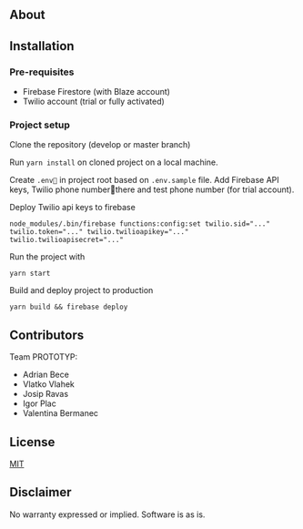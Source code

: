 ## About

## Installation

### Pre-requisites

-   Firebase Firestore (with Blaze account)
-   Twilio account (trial or fully activated)

### Project setup

Clone the repository (develop or master branch)

Run `yarn install` on cloned project on a local machine.

Create `.env` in project root based on `.env.sample` file. Add Firebase API keys, Twilio phone numberthere and test phone number (for trial account).

Deploy Twilio api keys to firebase

```
node_modules/.bin/firebase functions:config:set twilio.sid="..." twilio.token="..." twilio.twilioapikey="..." twilio.twilioapisecret="..."
```

Run the project with

```
yarn start
```

Build and deploy project to production

```
yarn build && firebase deploy
```

## Contributors

Team PROTOTYP:

-   Adrian Bece
-   Vlatko Vlahek
-   Josip Ravas
-   Igor Plac
-   Valentina Bermanec

## License

[MIT](http://www.opensource.org/licenses/mit-license.html)

## Disclaimer

No warranty expressed or implied. Software is as is.
